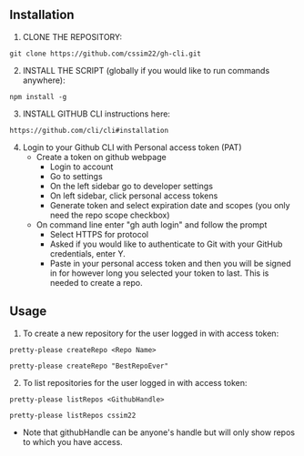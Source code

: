## Installation

1. CLONE THE REPOSITORY:
```
git clone https://github.com/cssim22/gh-cli.git
```
2. INSTALL THE SCRIPT (globally if you would like to run commands anywhere):
```
npm install -g
```
3. INSTALL GITHUB CLI
instructions here: 
```
https://github.com/cli/cli#installation
```

4. Login to your Github CLI with Personal access token (PAT) 
	 - Create a token on github webpage
		 - Login to account
		 - Go to settings
		 - On the left sidebar go to developer settings
		 - On left sidebar, click personal access tokens
		 - Generate token and select expiration date and scopes (you only need the repo scope checkbox)
	 - On command line enter "gh auth login" and follow the prompt
		 - Select HTTPS for protocol
		 - Asked if you would like to authenticate to Git with your GitHub credentials, enter Y.
		 - Paste in your personal access token and then you will be signed in for however long you selected your token to last. This is needed to create a repo.

## Usage

1. To create a new repository for the user logged in with access token:
```
pretty-please createRepo <Repo Name>
```
```
pretty-please createRepo "BestRepoEver" 
```


2. To list repositories for the user logged in with access token:
```
pretty-please listRepos <GithubHandle>
```
```
pretty-please listRepos cssim22
```
* Note that githubHandle can be anyone's handle but will only show repos to which you have access.